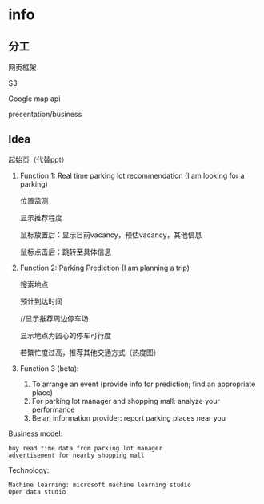 # info
## 分工
网页框架
  
S3

Google map api
 
presentation/business

## Idea
起始页（代替ppt）

1. Function 1: Real time parking lot recommendation (I am looking for a parking)
 
	位置监测
	
	显示推荐程度
	
	鼠标放置后：显示目前vacancy，预估vacancy，其他信息

	鼠标点击后：跳转至具体信息
2. Function 2: Parking Prediction (I am planning a trip)

	搜索地点

	预计到达时间

	//显示推荐周边停车场

	显示地点为圆心的停车可行度

	若繁忙度过高，推荐其他交通方式（热度图）
3. Function 3 (beta): 
	1. To arrange an event (provide info for prediction; find an appropriate place)
	2. For parking lot manager and shopping mall: analyze your performance
	3. Be an information provider: report parking places near you

Business model:

	buy read time data from parking lot manager
	advertisement for nearby shopping mall
Technology:

	Machine learning: microsoft machine learning studio
	Open data studio
